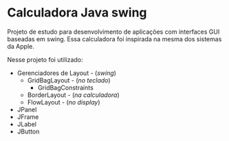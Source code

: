 # Calculadora Java swing

Projeto de estudo para desenvolvimento de aplicações com interfaces GUI baseadas em swing. 
Essa calculadora foi inspirada na mesma dos sistemas da Apple.

Nesse projeto foi utilizado:

- Gerenciadores de Layout - (*swing*)
  - GridBagLayout - (*no teclado*)
    - GridBagConstraints
  - BorderLayout - (*na calculadora*)
  - FlowLayout - (*no display*)
- JPanel
- JFrame
- JLabel
- JButton
